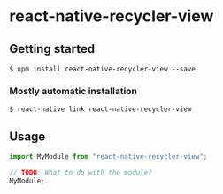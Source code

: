 # react-native-recycler-view

## Getting started

`$ npm install react-native-recycler-view --save`

### Mostly automatic installation

`$ react-native link react-native-recycler-view`

## Usage

```javascript
import MyModule from "react-native-recycler-view";

// TODO: What to do with the module?
MyModule;
```
